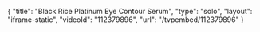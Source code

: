 {
    "title": "Black Rice Platinum Eye Contour Serum",
    "type": "solo",
    "layout": "iframe-static",
    "videoId": "112379896",
    "url": "\/tvpembed\/112379896"
}